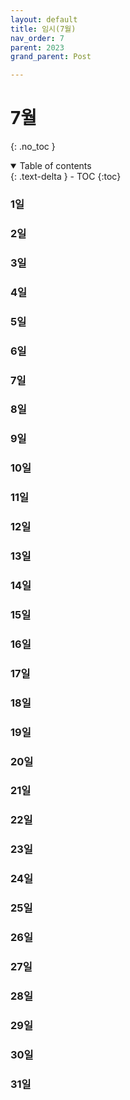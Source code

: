 ```yaml
---
layout: default
title: 임시(7월)
nav_order: 7
parent: 2023
grand_parent: Post

---
```


# 7월

{: .no_toc }

<details open markdown="block">
  <summary>
    Table of contents
  </summary>
  {: .text-delta }
- TOC
{:toc}
</details>
<!------------------------------------ STEP ------------------------------------>



### 1일





### 2일



### 





### 3일

### 





### 4일

### 





### 5일

### 





### 6일

### 





### 7일

### 





### 8일

### 





### 9일

### 





### 10일



### 





### 11일



### 





### 12일



### 





### 13일



### 





### 14일



### 





### 15일



### 





### 16일



### 





### 17일



### 





### 18일



### 





### 19일



### 





### 20일



### 





### 21일



### 





### 22일



### 





### 23일



### 





### 24일



### 





### 25일



### 





### 26일



### 





### 27일



### 





### 28일



### 





### 29일



### 





### 30일



### 





### 31일